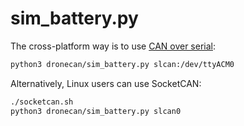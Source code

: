 # sim_battery.py

The cross-platform way is to use [CAN over serial]([https://python-can.readthedocs.io/en/master/interfaces/slcan.html](https://python-can.readthedocs.io/en/master/interfaces/slcan.html)):

```bash
python3 dronecan/sim_battery.py slcan:/dev/ttyACM0
```

Alternatively, Linux users can use SocketCAN:

```bash
./socketcan.sh
python3 dronecan/sim_battery.py slcan0
```
